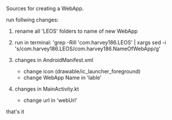 Sources for creating a WebApp.

run follwing changes:
1. rename all 'LEOS' folders to name of new WebApp
2. run in terminal: 'grep -RiIl 'com.harvey186.LEOS' | xargs sed -i 's/com.harvey186.LEOS/com.harvey186.NameOfWebApp/g'
3. changes in AndroidManifest.xml
    - change icon (drawable/ic_launcher_foreground)
    - change WebApp Name in 'lable'

4. changes in MainActivity.kt
    - change url in 'webUrl'

that's it
